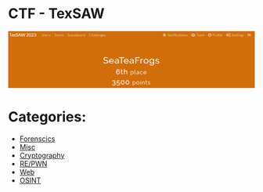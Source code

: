 # CTF - TexSAW
![Место команды](./sources/place.png)
# Categories:
- [Forenscics](./Forensics/README.md)
- [Misc]()
- [Cryptography]()
- [RE/PWN](./RE\\PWN/README.md)
- [Web]()
- [OSINT]()
